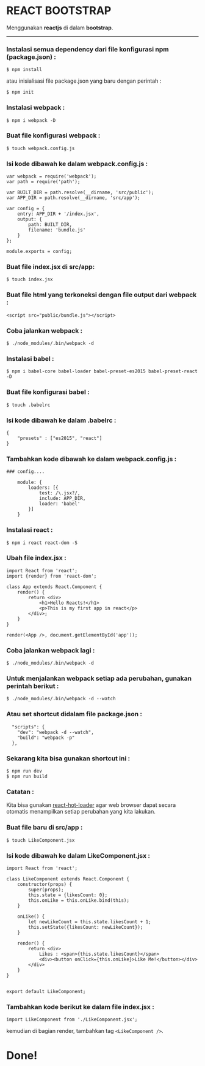 REACT BOOTSTRAP
===============
Menggunakan **reactjs** di dalam **bootstrap**.

---

### Instalasi semua dependency dari file konfigurasi npm (package.json) :
```
$ npm install
```
atau inisialisasi file package.json yang baru dengan perintah :
```
$ npm init
```

### Instalasi webpack :
```
$ npm i webpack -D
```

### Buat file konfigurasi webpack :
```
$ touch webpack.config.js
```

### Isi kode dibawah ke dalam webpack.config.js :
```
var webpack = require('webpack');
var path = require('path');

var BUILT_DIR = path.resolve(__dirname, 'src/public');
var APP_DIR = path.resolve(__dirname, 'src/app');

var config = {
	entry: APP_DIR + '/index.jsx',
	output: {
		path: BUILT_DIR,
		filename: 'bundle.js'
	}
};

module.exports = config;
```

### Buat file index.jsx di src/app:
```
$ touch index.jsx
```

### Buat file html yang terkoneksi dengan file output dari webpack :
```
<script src="public/bundle.js"></script>
```

### Coba jalankan webpack :
```
$ ./node_modules/.bin/webpack -d
```

### Instalasi babel :
```
$ npm i babel-core babel-loader babel-preset-es2015 babel-preset-react -D
```

### Buat file konfigurasi babel :
```
$ touch .babelrc
```

### Isi kode dibawah ke dalam .babelrc :
```
{
	"presets" : ["es2015", "react"]
}
```

### Tambahkan kode dibawah ke dalam webpack.config.js :
```
### config....

	module: {
		loaders: [{
			test: /\.jsx?/,
			include: APP_DIR,
			loader: 'babel'
		}]
	}
```

### Instalasi react :
```
$ npm i react react-dom -S
```

### Ubah file index.jsx :
```
import React from 'react';
import {render} from 'react-dom';

class App extends React.Component {
	render() {
		return <div>
			<h1>Hello Reacts!</h1>
			<p>This is my first app in react</p>
		</div>;
	}
}

render(<App />, document.getElementById('app'));
```

### Coba jalankan webpack lagi :
```
$ ./node_modules/.bin/webpack -d
```

### Untuk menjalankan webpack setiap ada perubahan, gunakan perintah berikut :
```
$ ./node_modules/.bin/webpack -d --watch
```

### Atau set shortcut didalam file package.json :
```
  "scripts": {
    "dev": "webpack -d --watch",
    "build": "webpack -p"
  },
```

### Sekarang kita bisa gunakan shortcut ini :
```
$ npm run dev
$ npm run build
```

### Catatan :
Kita bisa gunakan [react-hot-loader](http://gaearon.github.io/react-hot-loader/getstarted/ "react-hot-loader") agar web browser dapat secara otomatis menampilkan setiap perubahan yang kita lakukan.

### Buat file baru di src/app :
```
$ touch LikeComponent.jsx
```

### Isi kode dibawah ke dalam LikeComponent.jsx :
```
import React from 'react';

class LikeComponent extends React.Component {
	constructor(props) {
		super(props);
		this.state = {likesCount: 0};
		this.onLike = this.onLike.bind(this);
	}

	onLike() {
		let newLikeCount = this.state.likesCount + 1;
		this.setState({likesCount: newLikeCount});
	}

	render() {
		return <div>
			Likes : <span>{this.state.likesCount}</span>
			<div><button onClick={this.onLike}>Like Me!</button></div>
		</div>
	}
}


export default LikeComponent;
```

### Tambahkan kode berikut ke dalam file index.jsx :
```
import LikeComponent from './LikeComponent.jsx';
```
kemudian di bagian render, tambahkan tag `<LikeComponent />`.

# Done!